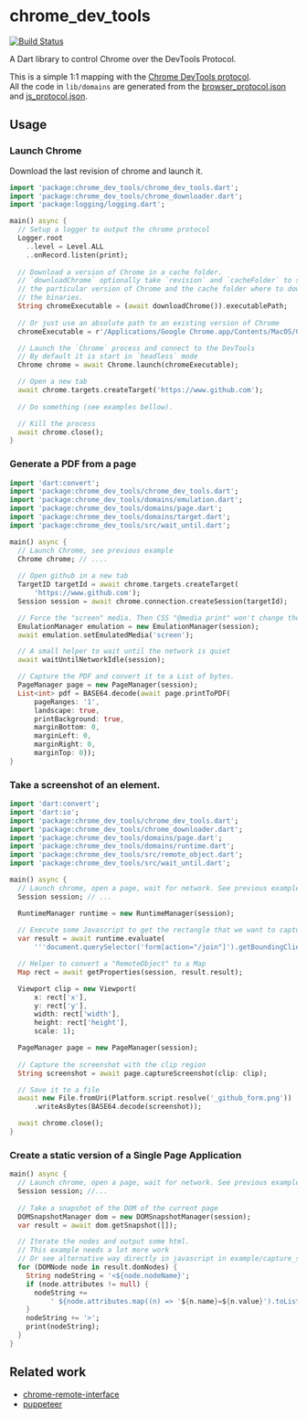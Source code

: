 # chrome_dev_tools

[![Build Status](https://travis-ci.org/xavierhainaux/chrome_dev_tools.svg?branch=master)](https://travis-ci.org/xavierhainaux/chrome_dev_tools)

A Dart library to control Chrome over the DevTools Protocol.

This is a simple 1:1 mapping with the [Chrome DevTools protocol](https://chromedevtools.github.io/devtools-protocol/).  
All the code in `lib/domains` are generated from the [browser_protocol.json](https://chromium.googlesource.com/chromium/src/+/master/third_party/blink/renderer/core/inspector/browser_protocol-1.3.json) and [js_protocol.json](https://chromium.googlesource.com/v8/v8/+/master/src/inspector/js_protocol.json).


## Usage

### Launch Chrome

Download the last revision of chrome and launch it.
```dart
import 'package:chrome_dev_tools/chrome_dev_tools.dart';
import 'package:chrome_dev_tools/chrome_downloader.dart';
import 'package:logging/logging.dart';

main() async {
  // Setup a logger to output the chrome protocol
  Logger.root
    ..level = Level.ALL
    ..onRecord.listen(print);
  
  // Download a version of Chrome in a cache folder.
  // `downloadChrome` optionally take `revision` and `cacheFolder` to specify
  // the particular version of Chrome and the cache folder where to download
  // the binaries.
  String chromeExecutable = (await downloadChrome()).executablePath;
  
  // Or just use an absolute path to an existing version of Chrome
  chromeExecutable = r'/Applications/Google Chrome.app/Contents/MacOS/Google Chrome';

  // Launch the `Chrome` process and connect to the DevTools
  // By default it is start in `headless` mode
  Chrome chrome = await Chrome.launch(chromeExecutable);

  // Open a new tab
  await chrome.targets.createTarget('https://www.github.com');
  
  // Do something (see examples bellow).

  // Kill the process
  await chrome.close();
}
```

### Generate a PDF from a page

```dart
import 'dart:convert';
import 'package:chrome_dev_tools/chrome_dev_tools.dart';
import 'package:chrome_dev_tools/domains/emulation.dart';
import 'package:chrome_dev_tools/domains/page.dart';
import 'package:chrome_dev_tools/domains/target.dart';
import 'package:chrome_dev_tools/src/wait_until.dart';

main() async {
  // Launch Chrome, see previous example
  Chrome chrome; // ....
  
  // Open github in a new tab
  TargetID targetId = await chrome.targets.createTarget(
      'https://www.github.com');
  Session session = await chrome.connection.createSession(targetId);

  // Force the "screen" media. Then CSS "@media print" won't change the look
  EmulationManager emulation = new EmulationManager(session);
  await emulation.setEmulatedMedia('screen');

  // A small helper to wait until the network is quiet
  await waitUntilNetworkIdle(session);

  // Capture the PDF and convert it to a List of bytes.
  PageManager page = new PageManager(session);
  List<int> pdf = BASE64.decode(await page.printToPDF(
      pageRanges: '1',
      landscape: true,
      printBackground: true,
      marginBottom: 0,
      marginLeft: 0,
      marginRight: 0,
      marginTop: 0));
}
```

### Take a screenshot of an element.
```dart
import 'dart:convert';
import 'dart:io';
import 'package:chrome_dev_tools/chrome_dev_tools.dart';
import 'package:chrome_dev_tools/chrome_downloader.dart';
import 'package:chrome_dev_tools/domains/page.dart';
import 'package:chrome_dev_tools/domains/runtime.dart';
import 'package:chrome_dev_tools/src/remote_object.dart';
import 'package:chrome_dev_tools/src/wait_until.dart';

main() async {
  // Launch chrome, open a page, wait for network. See previous examples
  Session session; // ...

  RuntimeManager runtime = new RuntimeManager(session);
  
  // Execute some Javascript to get the rectangle that we want to capture
  var result = await runtime.evaluate(
      '''document.querySelector('form[action="/join"]').getBoundingClientRect();''');

  // Helper to convert a "RemoteObject" to a Map
  Map rect = await getProperties(session, result.result);

  Viewport clip = new Viewport(
      x: rect['x'],
      y: rect['y'],
      width: rect['width'],
      height: rect['height'],
      scale: 1);

  PageManager page = new PageManager(session);
  
  // Capture the screenshot with the clip region
  String screenshot = await page.captureScreenshot(clip: clip);

  // Save it to a file
  await new File.fromUri(Platform.script.resolve('_github_form.png'))
      .writeAsBytes(BASE64.decode(screenshot));

  await chrome.close();
}

```
### Create a static version of a Single Page Application
```dart
main() async {
  // Launch chrome, open a page, wait for network. See previous examples
  Session session; //...
  
  // Take a snapshot of the DOM of the current page
  DOMSnapshotManager dom = new DOMSnapshotManager(session);
  var result = await dom.getSnapshot([]);

  // Iterate the nodes and output some html.
  // This example needs a lot more work
  // Or see alternative way directly in javascript in example/capture_spa_with_javascript.dart
  for (DOMNode node in result.domNodes) {
    String nodeString = '<${node.nodeName}';
    if (node.attributes != null) {
      nodeString +=
          ' ${node.attributes.map((n) => '${n.name}=${n.value}').toList()}';
    }
    nodeString += '>';
    print(nodeString);
  }
}
```

## Related work
 * [chrome-remote-interface](https://github.com/cyrus-and/chrome-remote-interface)
 * [puppeteer](https://github.com/GoogleChrome/puppeteer)
